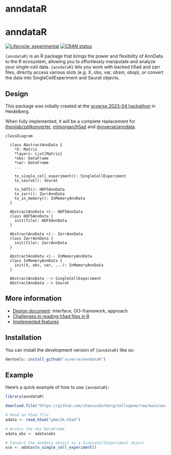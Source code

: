 # anndataR

<!-- README.md is generated from README.qmd. Please edit that file -->

# anndataR

<!-- badges: start -->

[![Lifecycle:
experimental](https://img.shields.io/badge/lifecycle-experimental-orange.svg)](https://lifecycle.r-lib.org/articles/stages.html#experimental)
[![CRAN
status](https://www.r-pkg.org/badges/version/anndataR.png)](https://CRAN.R-project.org/package=anndataR)
<!-- badges: end -->

`{anndataR}` is an R package that brings the power and flexibility of
AnnData to the R ecosystem, allowing you to effortlessly manipulate and
analyze your single-cell data. `{anndataR}` lets you work with backed
h5ad and zarr files, directly access various slots (e.g. X, obs, var,
obsm, obsp), or convert the data into SingleCellExperiment and Seurat
objects.

## Design

This package was initially created at the [scverse 2023-04
hackathon](https://scverse.org/events/2023_04_hackathon/) in Heidelberg.

When fully implemented, it will be a complete replacement for
[theislab/zellkonverter](https://github.com/theislab/zellkonverter),
[mtmorgan/h5ad](github.com/mtmorgan/h5ad/) and
[dynverse/anndata](https://github.com/dynverse/anndata).

``` mermaid
classDiagram

  class AbstractAnnData {
    *X: Matrix
    *layers: List[Matrix]
    *obs: DataFrame
    *var: DataFrame
    ...

    to_single_cell_experiment(): SingleCellExperiment
    to_seurat(): Seurat

    to_hdf5(): HDF5AnnData
    to_zarr(): ZarrAnnData
    to_in_memory(): InMemoryAnnData
  }

  AbstractAnnData <|-- HDF5AnnData
  class HDF5AnnData {
    init(file): HDF5AnnData
  }

  AbstractAnnData <|-- ZarrAnnData
  class ZarrAnnData {
    init(file): ZarrAnnData
  }

  AbstractAnnData <|-- InMemoryAnnData
  class InMemoryAnnData {
    init(X, obs, var, ...): InMemoryAnnData
  }

  AbstractAnnData --> SingleCellExperiment
  AbstractAnnData --> Seurat

```

## More information

- [Design document](doc/design.md): interface, OO-framework, approach
- [Challenges in reading h5ad files in R](doc/challenges.md)
- [Implemented features](doc/features.md)

## Installation

You can install the development version of `{anndataR}` like so:

``` r
devtools::install_github("scverse/anndataR")
```

## Example

Here’s a quick example of how to use `{anndataR}`:

``` r
library(anndataR)

download.file("https://github.com/chanzuckerberg/cellxgene/raw/main/example-dataset/pbmc3k.h5ad", "pbmc3k.h5ad")

# Read an h5ad file
adata <- read_h5ad("pbmc3k.h5ad")

# Access the obs DataFrame
adata_obs <- adata$obs

# Convert the AnnData object to a SingleCellExperiment object
sce <- adata$to_single_cell_experiment()
```
